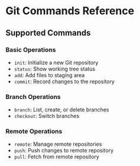 # Git Commands Reference

## Supported Commands

### Basic Operations
- `init`: Initialize a new Git repository
- `status`: Show working tree status
- `add`: Add files to staging area
- `commit`: Record changes to the repository

### Branch Operations
- `branch`: List, create, or delete branches
- `checkout`: Switch branches

### Remote Operations
- `remote`: Manage remote repositories
- `push`: Push changes to remote repository
- `pull`: Fetch from remote repository